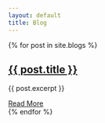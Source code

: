 ```yaml
---
layout: default
title: Blog
---
```


<section class="blog">
{% for post in site.blogs %}
  <article>
      <h2><a href="{{ post.url | relative_url }}">{{ post.title }}</a></h2>
      <p>{{ post.excerpt }}</p>
      <a class="read-more-btn" href="{{ post.url | relative_url }}">Read More</a>
  </article>
{% endfor %}
</section>
